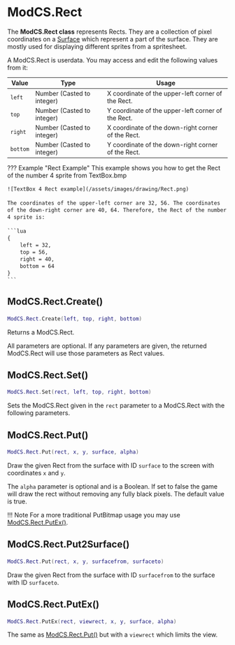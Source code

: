 # ModCS.Rect

The **ModCS.Rect class** represents Rects. They are a collection of pixel coordinates on a [Surface](/api/drawing/surface/) which represent a part of the surface. They are mostly used for displaying different sprites from a spritesheet.

A ModCS.Rect is userdata. You may access and edit the following values from it:

| Value    | Type                       | Usage                                              |
| -------- | -------------------------- | -------------------------------------------------- |
| `left`   | Number (Casted to integer) | X coordinate of the upper-left corner of the Rect. |
| `top`    | Number (Casted to integer) | Y coordinate of the upper-left corner of the Rect. |
| `right`  | Number (Casted to integer) | X coordinate of the down-right corner of the Rect. |
| `bottom` | Number (Casted to integer) | Y coordinate of the down-right corner of the Rect. |

??? Example "Rect Example"
	This example shows you how to get the Rect of the number 4 sprite from TextBox.bmp

	![TextBox 4 Rect example](/assets/images/drawing/Rect.png)
	
	The coordinates of the upper-left corner are 32, 56. The coordinates of the down-right corner are 40, 64. Therefore, the Rect of the number 4 sprite is:
	
	```lua
	{
	    left = 32,
	    top = 56,
	    right = 40,
	    bottom = 64
	}
	```

## ModCS.Rect.Create()

```lua
ModCS.Rect.Create(left, top, right, bottom)
```

Returns a ModCS.Rect.

All parameters are optional. If any parameters are given, the returned ModCS.Rect will use those parameters as Rect values.

## ModCS.Rect.Set()

```lua
ModCS.Rect.Set(rect, left, top, right, bottom)
```

Sets the ModCS.Rect given in the `rect` parameter to a ModCS.Rect with the following parameters.

## ModCS.Rect.Put()

```lua
ModCS.Rect.Put(rect, x, y, surface, alpha)
```

Draw the given Rect from the surface with ID `surface` to the screen with coordinates `x` and `y`.

The `alpha` parameter is optional and is a Boolean. If set to false the game will draw the rect without removing any fully black pixels. The default value is true.

!!! Note
	For a more traditional PutBitmap usage you may use [ModCS.Rect.PutEx()](/api/drawing/rect/#modcsrectputex).

## ModCS.Rect.Put2Surface()

```lua
ModCS.Rect.Put(rect, x, y, surfacefrom, surfaceto)
```

Draw the given Rect from the surface with ID `surfacefrom` to the surface with ID `surfaceto`.

## ModCS.Rect.PutEx()

```lua
ModCS.Rect.PutEx(rect, viewrect, x, y, surface, alpha)
```

The same as [ModCS.Rect.Put()](/api/drawing/rect/#modcsrectput) but with a `viewrect` which limits the view.